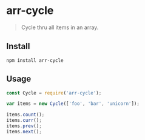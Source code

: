 # arr-cycle
> Cycle thru all items in an array.

## Install
```
npm install arr-cycle
```

## Usage
```js
const Cycle = require('arr-cycle');

var items = new Cycle(['foo', 'bar', 'unicorn']);

items.count();
items.curr();
items.prev();
items.next();
```
